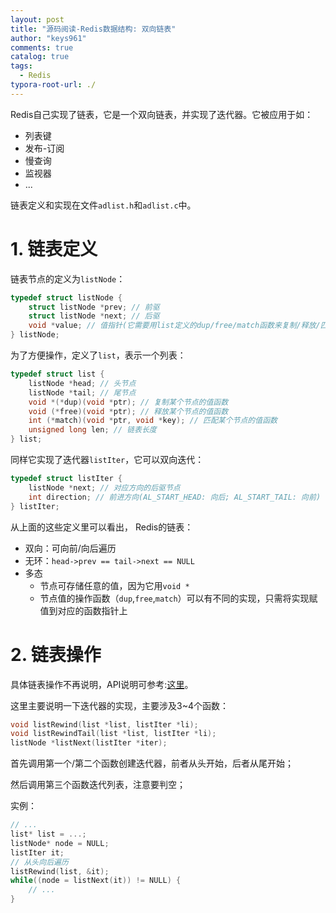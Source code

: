 ```yaml
---
layout: post
title: "源码阅读-Redis数据结构: 双向链表"
author: "keys961"
comments: true
catalog: true
tags:
  - Redis
typora-root-url: ./
---
```


Redis自己实现了链表，它是一个双向链表，并实现了迭代器。它被应用于如：

- 列表键
- 发布-订阅
- 慢查询
- 监视器
- ...

链表定义和实现在文件`adlist.h`和`adlist.c`中。

# 1. 链表定义

链表节点的定义为`listNode`：

```c
typedef struct listNode {
    struct listNode *prev; // 前驱
    struct listNode *next; // 后驱
    void *value; // 值指针(它需要用list定义的dup/free/match函数来复制/释放/匹配)
} listNode;
```

为了方便操作，定义了`list`，表示一个列表：

```c
typedef struct list {
    listNode *head; // 头节点
    listNode *tail; // 尾节点
    void *(*dup)(void *ptr); // 复制某个节点的值函数
    void (*free)(void *ptr); // 释放某个节点的值函数
    int (*match)(void *ptr, void *key); // 匹配某个节点的值函数
    unsigned long len; // 链表长度
} list;
```

同样它实现了迭代器`listIter`，它可以双向迭代：

```c
typedef struct listIter {
    listNode *next; // 对应方向的后驱节点
    int direction; // 前进方向(AL_START_HEAD: 向后; AL_START_TAIL: 向前)
} listIter;
```

从上面的这些定义里可以看出， Redis的链表：

- 双向：可向前/向后遍历
- 无环：`head->prev == tail->next == NULL`
- 多态
  - 节点可存储任意的值，因为它用`void *`
  - 节点值的操作函数（`dup`,`free`,`match`）可以有不同的实现，只需将实现赋值到对应的函数指针上

# 2. 链表操作

具体链表操作不再说明，API说明可参考:[这里](<https://redisbook.com/preview/adlist/api.html>)。

这里主要说明一下迭代器的实现，主要涉及3~4个函数：

```c
void listRewind(list *list, listIter *li);
void listRewindTail(list *list, listIter *li);
listNode *listNext(listIter *iter);
```

首先调用第一个/第二个函数创建迭代器，前者从头开始，后者从尾开始；

然后调用第三个函数迭代列表，注意要判空；

实例：

```c
// ...
list* list = ...;
listNode* node = NULL;
listIter it;
// 从头向后遍历
listRewind(list, &it);
while((node = listNext(it)) != NULL) {
    // ...
}
```

